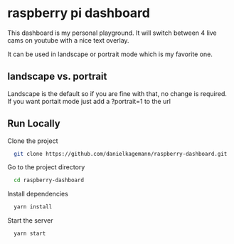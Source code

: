 # raspberry pi dashboard

This dashboard is my personal playground.
It will switch between 4 live cams on youtube with a nice text overlay.

It can be used in landscape or portrait mode which is my favorite one.

## landscape vs. portrait

Landscape is the default so if you are fine with that, no change is required.
If you want portait mode just add a ?portrait=1 to the url


## Run Locally

Clone the project

```bash
  git clone https://github.com/danielkagemann/raspberry-dashboard.git
```

Go to the project directory

```bash
  cd raspberry-dashboard
```

Install dependencies

```bash
  yarn install
```

Start the server

```bash
  yarn start
```

